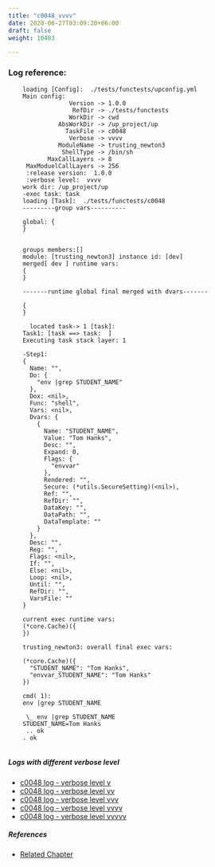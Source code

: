 ```yaml
---
title: "c0048_vvvv"
date: 2020-06-27T03:09:20+66:00
draft: false
weight: 10483

---
```


### Log reference: <no value>

```
    loading [Config]:  ./tests/functests/upconfig.yml
    Main config:
                 Version -> 1.0.0
                  RefDir -> ./tests/functests
                 WorkDir -> cwd
              AbsWorkDir -> /up_project/up
                TaskFile -> c0048
                 Verbose -> vvvv
              ModuleName -> trusting_newton3
               ShellType -> /bin/sh
           MaxCallLayers -> 8
     MaxModuelCallLayers -> 256
     :release version:  1.0.0
     :verbose level:  vvvv
    work dir: /up_project/up
    -exec task: task
    loading [Task]:  ./tests/functests/c0048
    ---------group vars----------
    
    global: {
    }
    
    
    groups members:[]
    module: [trusting_newton3] instance id: [dev]
    merged[ dev ] runtime vars:
    {
    }
    
    -------runtime global final merged with dvars-------
    
    {
    }
    
      located task-> 1 [task]: 
    Task1: [task ==> task:  ]
    Executing task stack layer: 1
    
    -Step1:
    {
      Name: "",
      Do: {
        "env |grep STUDENT_NAME"
      },
      Dox: <nil>,
      Func: "shell",
      Vars: <nil>,
      Dvars: {
        {
          Name: "STUDENT_NAME",
          Value: "Tom Hanks",
          Desc: "",
          Expand: 0,
          Flags: {
            "envvar"
          },
          Rendered: "",
          Secure: (*utils.SecureSetting)(<nil>),
          Ref: "",
          RefDir: "",
          DataKey: "",
          DataPath: "",
          DataTemplate: ""
        }
      },
      Desc: "",
      Reg: "",
      Flags: <nil>,
      If: "",
      Else: <nil>,
      Loop: <nil>,
      Until: "",
      RefDir: "",
      VarsFile: ""
    }
    
    current exec runtime vars:
    (*core.Cache)({
    })
    
    trusting_newton3: overall final exec vars:
    
    (*core.Cache)({
      "STUDENT_NAME": "Tom Hanks",
      "envvar_STUDENT_NAME": "Tom Hanks"
    })
    
    cmd( 1):
    env |grep STUDENT_NAME
    
     \_ env |grep STUDENT_NAME
    STUDENT_NAME=Tom Hanks
     .. ok
    . ok
    
```

##### Logs with different verbose level
* [c0048 log - verbose level v](../../logs/c0048_v)
* [c0048 log - verbose level vv](../../logs/c0048_vv)
* [c0048 log - verbose level vvv](../../logs/c0048_vvv)
* [c0048 log - verbose level vvvv](../../logs/c0048_vvvv)
* [c0048 log - verbose level vvvvv](../../logs/c0048_vvvvv)

##### References
* [Related Chapter](../../env-vars/c0048)
